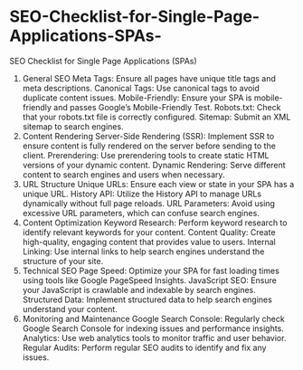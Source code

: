 # SEO-Checklist-for-Single-Page-Applications-SPAs-

SEO Checklist for Single Page Applications (SPAs)
1. General SEO
Meta Tags: Ensure all pages have unique title tags and meta descriptions.
Canonical Tags: Use canonical tags to avoid duplicate content issues.
Mobile-Friendly: Ensure your SPA is mobile-friendly and passes Google’s Mobile-Friendly Test.
Robots.txt: Check that your robots.txt file is correctly configured.
Sitemap: Submit an XML sitemap to search engines.
2. Content Rendering
Server-Side Rendering (SSR): Implement SSR to ensure content is fully rendered on the server before sending to the client.
Prerendering: Use prerendering tools to create static HTML versions of your dynamic content.
Dynamic Rendering: Serve different content to search engines and users when necessary.
3. URL Structure
Unique URLs: Ensure each view or state in your SPA has a unique URL.
History API: Utilize the History API to manage URLs dynamically without full page reloads.
URL Parameters: Avoid using excessive URL parameters, which can confuse search engines.
4. Content Optimization
Keyword Research: Perform keyword research to identify relevant keywords for your content.
Content Quality: Create high-quality, engaging content that provides value to users.
Internal Linking: Use internal links to help search engines understand the structure of your site.
5. Technical SEO
Page Speed: Optimize your SPA for fast loading times using tools like Google PageSpeed Insights.
JavaScript SEO: Ensure your JavaScript is crawlable and indexable by search engines.
Structured Data: Implement structured data to help search engines understand your content.
6. Monitoring and Maintenance
Google Search Console: Regularly check Google Search Console for indexing issues and performance insights.
Analytics: Use web analytics tools to monitor traffic and user behavior.
Regular Audits: Perform regular SEO audits to identify and fix any issues.
